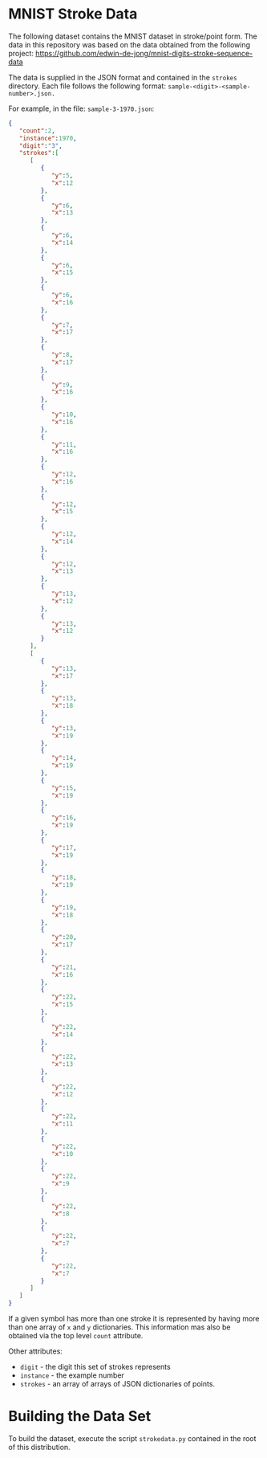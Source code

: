 # MNIST Stroke Data

The following dataset contains the MNIST dataset in stroke/point form. The data in this repository was based on the data obtained from the following project: https://github.com/edwin-de-jong/mnist-digits-stroke-sequence-data

The data is supplied in the JSON format and contained in the `strokes` directory. Each file follows the following format: `sample-<digit>-<sample-number>.json.`

For example, in the file: `sample-3-1970.json`:

```json 
{
   "count":2,
   "instance":1970,
   "digit":"3",
   "strokes":[
      [
         {
            "y":5,
            "x":12
         },
         {
            "y":6,
            "x":13
         },
         {
            "y":6,
            "x":14
         },
         {
            "y":6,
            "x":15
         },
         {
            "y":6,
            "x":16
         },
         {
            "y":7,
            "x":17
         },
         {
            "y":8,
            "x":17
         },
         {
            "y":9,
            "x":16
         },
         {
            "y":10,
            "x":16
         },
         {
            "y":11,
            "x":16
         },
         {
            "y":12,
            "x":16
         },
         {
            "y":12,
            "x":15
         },
         {
            "y":12,
            "x":14
         },
         {
            "y":12,
            "x":13
         },
         {
            "y":13,
            "x":12
         },
         {
            "y":13,
            "x":12
         }
      ],
      [
         {
            "y":13,
            "x":17
         },
         {
            "y":13,
            "x":18
         },
         {
            "y":13,
            "x":19
         },
         {
            "y":14,
            "x":19
         },
         {
            "y":15,
            "x":19
         },
         {
            "y":16,
            "x":19
         },
         {
            "y":17,
            "x":19
         },
         {
            "y":18,
            "x":19
         },
         {
            "y":19,
            "x":18
         },
         {
            "y":20,
            "x":17
         },
         {
            "y":21,
            "x":16
         },
         {
            "y":22,
            "x":15
         },
         {
            "y":22,
            "x":14
         },
         {
            "y":22,
            "x":13
         },
         {
            "y":22,
            "x":12
         },
         {
            "y":22,
            "x":11
         },
         {
            "y":22,
            "x":10
         },
         {
            "y":22,
            "x":9
         },
         {
            "y":22,
            "x":8
         },
         {
            "y":22,
            "x":7
         },
         {
            "y":22,
            "x":7
         }
      ]
   ]
}
```

If a given symbol has more than one stroke it is represented by having more than one array of `x` and `y` dictionaries. This information mas also be obtained via the top level `count` attribute. 

Other attributes:

- `digit` - the digit this set of strokes represents
- `instance` - the example number
- `strokes`  - an array of arrays of JSON dictionaries of points. 


# Building the Data Set

To build the dataset, execute the script `strokedata.py` contained in the root of this distribution. 
